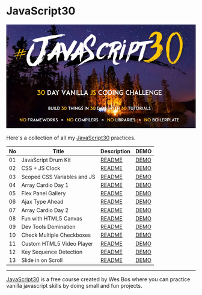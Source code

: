 # JavaScript30

![](./Javascript30_cover.jpg)

Here's a collection of all my [JavaScript30](https://javascript30.com/) practices.


| No  | Title                       | Description                                                                                                 | DEMO                                                                                  |
| --- | --------------------------- | ----------------------------------------------------------------------------------------------------------- | ------------------------------------------------------------------------------------- |
| 01  | JavaScript Drum Kit         | [README](https://github.com/KellyCHI22/JavaScript30/blob/main/01-JavaScript-Drum-Kit/README.md)             | [DEMO](https://kellychi22.github.io/JavaScript30/01-JavaScript-Drum-Kit/)             |
| 02  | CSS + JS Clock              | [README](https://github.com/KellyCHI22/JavaScript30/blob/main/02-JS-and-CS-Clock/README.md)                 | [DEMO](https://kellychi22.github.io/JavaScript30/02-JS-and-CS-Clock/)                 |
| 03  | Scoped CSS Variables and JS | [README](https://github.com/KellyCHI22/JavaScript30/blob/main/03-CSS-Variables/README.md)                   | [DEMO](https://kellychi22.github.io/JavaScript30/03-CSS-Variables/)                   |
| 04  | Array Cardio Day 1          | [README](https://github.com/KellyCHI22/JavaScript30/blob/main/04-Array-Cardio-Day-1/README.md)              | [DEMO](https://kellychi22.github.io/JavaScript30/04-Array-Cardio-Day-1/)              |
| 05  | Flex Panel Gallery          | [README](https://github.com/KellyCHI22/JavaScript30/tree/main/05-Flex-Panel-Gallery)                        | [DEMO](https://kellychi22.github.io/JavaScript30/05-Flex-Panel-Gallery/)              |
| 06  | Ajax Type Ahead             | [README](https://github.com/KellyCHI22/JavaScript30/blob/main/06-Type-Ahead/README.md)                      | [DEMO](https://kellychi22.github.io/JavaScript30/06-Type-Ahead/)                      |
| 07  | Array Cardio Day 2          | [README](https://github.com/KellyCHI22/JavaScript30/blob/main/07-Array-Cardio-Day-2/README.md)              | [DEMO](https://kellychi22.github.io/JavaScript30/07-Array-Cardio-Day-2/)              |
| 08  | Fun with HTML5 Canvas       | [README](https://github.com/KellyCHI22/JavaScript30/blob/main/08-Fun-with-HTML5-Canvas/README.md)           | [DEMO](https://kellychi22.github.io/JavaScript30/08-Fun-with-HTML5-Canvas/)           |
| 09  | Dev Tools Domination        | [README](https://github.com/KellyCHI22/JavaScript30/blob/main/09-Dev-Tools-Domination/README.md)            | [DEMO](https://kellychi22.github.io/JavaScript30/09-Dev-Tools-Domination/)            |
| 10  | Check Multiple Checkboxes   | [README](https://github.com/KellyCHI22/JavaScript30/blob/main/10-Hold-Shift-and-Check-Checkboxes/README.md) | [DEMO](https://kellychi22.github.io/JavaScript30/10-Hold-Shift-and-Check-Checkboxes/) |
| 11  | Custom HTML5 Video Player   | [README](https://github.com/KellyCHI22/JavaScript30/blob/main/11-Custom-Video-Player/README.md)             | [DEMO](https://kellychi22.github.io/JavaScript30/11-Custom-Video-Player/)             |
| 12  | Key Sequence Detection      | [README](https://github.com/KellyCHI22/JavaScript30/blob/main/12-Key-Sequence-Detection/README.md)          | [DEMO](https://kellychi22.github.io/JavaScript30/12-Key-Sequence-Detection/)          |
| 13  | Slide in on Scroll          | [README](https://github.com/KellyCHI22/JavaScript30/blob/main/13-Slide-in-on-Scroll/README.md)              | [DEMO](https://kellychi22.github.io/JavaScript30/13-Slide-in-on-Scroll/)              |



___

[JavaScript30](https://javascript30.com/) is a free course created by Wes Bos where you can practice vanilla javascript skills by doing small and fun projects.